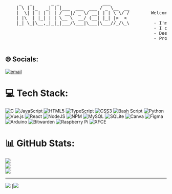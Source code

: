 <pre>

     _   _       _ _                ___
    | \ | |_   _| | |___  ___  ___ / _ \__  __ 
    |  \| | | | | | / __|/ _ \/ __| | | \ \/ /        Welcome to my GitHub profile!
    | |\  | |_| | | \__ \  __/ (__| |_| |>  < 
    |_| \_|\__,_|_|_|___/\___|\___|\___//_/\_\         - I'm nullsec0x, 17 y/o systems dweller & builder
                                                       - I craft setups, tools, and custom environments.
                                                       - Deep into hardware, Linux, and clean design.
                                                       - Projects fueled by curiosity, not deadlines.

</pre>


## 🌐 Socials:
[![email](https://img.shields.io/badge/Email-D14836?logo=gmail&logoColor=white)](mailto:nullsec0x@proton.me) 

# 💻 Tech Stack:
![C](https://img.shields.io/badge/c-%2300599C.svg?style=for-the-badge&logo=c&logoColor=white) ![JavaScript](https://img.shields.io/badge/javascript-%23323330.svg?style=for-the-badge&logo=javascript&logoColor=%23F7DF1E) ![HTML5](https://img.shields.io/badge/html5-%23E34F26.svg?style=for-the-badge&logo=html5&logoColor=white) ![TypeScript](https://img.shields.io/badge/typescript-%23007ACC.svg?style=for-the-badge&logo=typescript&logoColor=white) ![CSS3](https://img.shields.io/badge/css3-%231572B6.svg?style=for-the-badge&logo=css3&logoColor=white) ![Bash Script](https://img.shields.io/badge/bash_script-%23121011.svg?style=for-the-badge&logo=gnu-bash&logoColor=white) ![Python](https://img.shields.io/badge/python-3670A0?style=for-the-badge&logo=python&logoColor=ffdd54) ![Vue.js](https://img.shields.io/badge/vue.js-%2335495e.svg?style=for-the-badge&logo=vuedotjs&logoColor=%234FC08D) ![React](https://img.shields.io/badge/react-%2320232a.svg?style=for-the-badge&logo=react&logoColor=%2361DAFB) ![NodeJS](https://img.shields.io/badge/node.js-6DA55F?style=for-the-badge&logo=node.js&logoColor=white) ![NPM](https://img.shields.io/badge/NPM-%23CB3837.svg?style=for-the-badge&logo=npm&logoColor=white) ![MySQL](https://img.shields.io/badge/mysql-4479A1.svg?style=for-the-badge&logo=mysql&logoColor=white) ![SQLite](https://img.shields.io/badge/sqlite-%2307405e.svg?style=for-the-badge&logo=sqlite&logoColor=white) ![Canva](https://img.shields.io/badge/Canva-%2300C4CC.svg?style=for-the-badge&logo=Canva&logoColor=white) ![Figma](https://img.shields.io/badge/figma-%23F24E1E.svg?style=for-the-badge&logo=figma&logoColor=white) ![Arduino](https://img.shields.io/badge/-Arduino-00979D?style=for-the-badge&logo=Arduino&logoColor=white) ![Bitwarden](https://img.shields.io/badge/bitwarden-%23175DDC.svg?style=for-the-badge&logo=bitwarden&logoColor=white) ![Raspberry Pi](https://img.shields.io/badge/-Raspberry_Pi-C51A4A?style=for-the-badge&logo=Raspberry-Pi) ![XFCE](https://img.shields.io/badge/XFCE-%232284F2.svg?style=for-the-badge&logo=xfce&logoColor=white)
# 📊 GitHub Stats:
![](https://github-readme-stats.vercel.app/api?username=nullsec0x&theme=dark&hide_border=false&include_all_commits=true&count_private=true)<br/>
![](https://nirzak-streak-stats.vercel.app/?user=nullsec0x&theme=dark&hide_border=false)<br/>
![](https://github-readme-stats.vercel.app/api/top-langs/?username=nullsec0x&theme=dark&hide_border=false&include_all_commits=true&count_private=true&layout=compact)

---
[![](https://visitcount.itsvg.in/api?id=nullsec0x&icon=0&color=0)](https://visitcount.itsvg.in)
[![](https://github-readme-stats.hackclub.dev/api/wakatime?username=3596&api_domain=hackatime.hackclub.com&theme=dark&custom_title=Hackatime+Stats&layout=compact&cache_seconds=0&langs_count=8)
